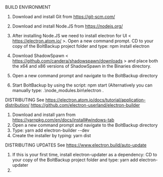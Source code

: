 BUILD ENVIRONMENT
1. Download and install Git from https://git-scm.com/
2. Download and install Node.JS from https://nodejs.org/
3. After installing Node.JS we need to install electron for UI < https://electron.atom.io/ >. Open a new command prompt. CD to your copy of the BoltBackup project folder and type: npm install electron
4. Download ShadowSpawn < https://github.com/candera/shadowspawn/downloads > and place both the x64 and x86 versions of ShadowSpawn in the Binaries directory. 

5. Open a new command prompt and navigate to the BoltBackup directory
6. Start BoltBackup by using the script: npm start (Alternatively you can manually type:  .\node_modules\.bin\electron .

DISTRIBUTING
See https://electron.atom.io/docs/tutorial/application-distribution/
https://github.com/electron-userland/electron-builder

1. Download and install yarn from https://yarnpkg.com/en/docs/install#windows-tab
2. Open a new command prompt and navigate to the BoltBackup directory
3. Type: yarn add electron-builder --dev
4. Create the installer by typing: yarn dist

DISTRIBUTING UPDATES
See https://www.electron.build/auto-update

1. If this is your first time, install electron-updater as a dependency: CD to your copy of the BoltBackup project folder and type: yarn add electron-updater
2. 


